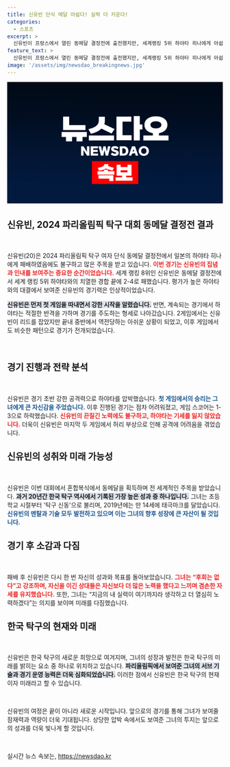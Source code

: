 ```yaml
---
title: 신유빈 단식 메달 아쉽다! 실력 더 키운다!
categories:
  - 스포츠
excerpt: >
  신유빈이 프랑스에서 열린 동메달 결정전에 출전했지만, 세계랭킹 5위 하야타 히나에게 아쉽게 패배했다. 첫 게임 승리 후 연달아 이어진 고비에서 패하며 눈물을 흘린 신유빈, 그는 새로운 다짐과 함께 한국 탁구의 밝은 미래를 예고했다.
feature_text: >
  신유빈이 프랑스에서 열린 동메달 결정전에 출전했지만, 세계랭킹 5위 하야타 히나에게 아쉽게 패배했다. 첫 게임 승리 후 연달아 이어진 고비에서 패하며 눈물을 흘린 신유빈, 그는 새로운 다짐과 함께 한국 탁구의 밝은 미래를 예고했다.
image: '/assets/img/newsdao_breakingnews.jpg'
---
```


<p><img src="/assets/img/newsdao_breakingnews.jpg" alt="ranknews 속보" /></p>

<h2 data-ke-size="size26">신유빈, 2024 파리올림픽 탁구 대회 동메달 결정전 결과</h2>

<p data-ke-size="size16">&nbsp;</p>

<p>신유빈(20)은 2024 파리올림픽 탁구 여자 단식 동메달 결정전에서 일본의 하야타 히나에게 패배하였음에도 불구하고 많은 주목을 받고 있습니다. <b><span style="color: #ee2323;">이번 경기는 신유빈의 집념과 인내를 보여주는 중요한 순간이었습니다.</span></b> 세계 랭킹 8위인 신유빈은 동메달 결정전에서 세계 랭킹 5위 하야타와의 치열한 경합 끝에 2-4로 패했습니다. 평가가 높은 하야타와의 대결에서 보여준 신유빈의 경기력은 인상적이었습니다. </p>

<p><b><span style="background-color: #21538527;">신유빈은 먼저 첫 게임을 따내면서 강한 시작을 알렸습니다.</span></b> 반면, 계속되는 경기에서 하야타는 적절한 반격을 가하며 경기를 주도하는 형세로 나아갔습니다. 2게임에서는 신유빈이 리드를 잡았지만 끝내 중반에서 역전당하는 아쉬운 상황이 되었고, 이후 게임에서도 비슷한 패턴으로 경기가 전개되었습니다. </p>

<p data-ke-size="size16">&nbsp;</p>

<h2 data-ke-size="size26">경기 진행과 전략 분석</h2>

<p data-ke-size="size16">&nbsp;</p>

<p>신유빈은 경기 초반 강한 공격력으로 하야타를 압박했습니다. <b><span style="color: #1a5490;">첫 게임에서의 승리는 그녀에게 큰 자신감을 주었습니다.</span></b> 이후 진행된 경기는 점차 어려워졌고, 게임 스코어는 1-3으로 하락했습니다. <b><span style="color: #ee2323;">신유빈의 끈질긴 노력에도 불구하고, 하야타는 기세를 잃지 않았습니다.</span></b> 더욱이 신유빈은 마지막 두 게임에서 허리 부상으로 인해 공격에 어려움을 겪었습니다.</p>

<h2 data-ke-size="size26">신유빈의 성취와 미래 가능성</h2>

<p data-ke-size="size16">&nbsp;</p>

<p>신유빈은 이번 대회에서 혼합복식에서 동메달을 획득하며 전 세계적인 주목을 받았습니다. <b><span style="background-color: #21538527;">과거 20년간 한국 탁구 역사에서 기록된 가장 높은 성과 중 하나입니다.</span></b> 그녀는 초등학교 시절부터 '탁구 신동'으로 불리며, 2019년에는 만 14세에 태극마크를 달았습니다. <b><span style="color: #1a5490;">신유빈의 멘탈과 기술 모두 발전하고 있으며 이는 그녀의 향후 성장에 큰 자산이 될 것입니다.</span></b></p>

<h2 data-ke-size="size26">경기 후 소감과 다짐</h2>

<p data-ke-size="size16">&nbsp;</p>

<p>패배 후 신유빈은 다시 한 번 자신의 성과와 목표를 돌아보았습니다. <b><span style="color: #ee2323;">그녀는 “후회는 없다”고 강조하며, 자신을 이긴 상대들은 자신보다 더 많은 노력을 했다고 느끼며 겸손한 자세를 유지했습니다.</span></b> 또한, 그녀는 “지금의 내 실력이 여기까지라 생각하고 더 열심히 노력하겠다”는 의지를 보이며 미래를 다짐했습니다. </p>

<h2 data-ke-size="size26">한국 탁구의 현재와 미래</h2>

<p data-ke-size="size16">&nbsp;</p>

<p>신유빈은 한국 탁구의 새로운 희망으로 여겨지며, 그녀의 성장과 발전은 한국 탁구의 미래를 밝히는 요소 중 하나로 위치하고 있습니다. <b><span style="background-color: #21538527;">파리올림픽에서 보여준 그녀의 서브 기술과 경기 운영 능력은 더욱 심화되었습니다.</span></b> 이러한 점에서 신유빈은 한국 탁구의 현재이자 미래라고 할 수 있습니다. </p>

<p data-ke-size="size16">&nbsp;</p>

<p>신유빈의 여정은 끝이 아니라 새로운 시작입니다. 앞으로의 경기를 통해 그녀가 보여줄 잠재력과 역량이 더욱 기대됩니다. 상당한 압박 속에서도 보여준 그녀의 투지는 앞으로의 성과를 더욱 빛나게 할 것입니다. </p>

<p data-ke-size="size16">&nbsp;</p>
실시간 뉴스 속보는, <a href="https://newsdao.kr" rel="dofollow">https://newsdao.kr</a>



